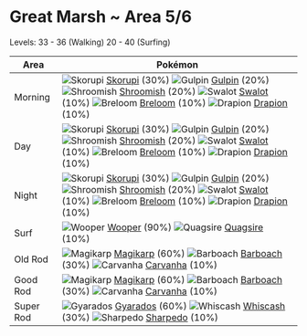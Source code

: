 # Great Marsh ~ Area 5/6
Levels: 33 - 36 (Walking) 20 - 40 (Surfing)

Area       | Pokémon
---        | ---
Morning    | ![][451]  [Skorupi] (30%) ![][316]  [Gulpin] (20%) ![][285]  [Shroomish] (20%)  ![][317]  [Swalot] (10%) ![][286]  [Breloom] (10%) ![][452]  [Drapion] (10%)<br>
Day        | ![][451]  [Skorupi] (30%) ![][316]  [Gulpin] (20%) ![][285]  [Shroomish] (20%)  ![][317]  [Swalot] (10%) ![][286]  [Breloom] (10%) ![][452]  [Drapion] (10%)<br>
Night      | ![][451]  [Skorupi] (30%) ![][316]  [Gulpin] (20%) ![][285]  [Shroomish] (20%)  ![][317]  [Swalot] (10%) ![][286]  [Breloom] (10%) ![][452]  [Drapion] (10%)<br>
Surf       | ![][194]  [Wooper] (90%) ![][195]  [Quagsire] (10%)
Old Rod    | ![][129]  [Magikarp] (60%) ![][339]  [Barboach] (30%) ![][318]  [Carvanha] (10%)
Good Rod   | ![][129]  [Magikarp] (60%) ![][339]  [Barboach] (30%) ![][318]  [Carvanha] (10%)
Super Rod  | ![][130]  [Gyarados] (60%) ![][340]  [Whiscash] (30%) ![][319]  [Sharpedo] (10%)


[129]: https://raw.githubusercontent.com/PokeAPI/sprites/master/sprites/pokemon/129.png "Magikarp"
[130]: https://raw.githubusercontent.com/PokeAPI/sprites/master/sprites/pokemon/130.png "Gyarados"
[194]: https://raw.githubusercontent.com/PokeAPI/sprites/master/sprites/pokemon/194.png "Wooper"
[195]: https://raw.githubusercontent.com/PokeAPI/sprites/master/sprites/pokemon/195.png "Quagsire"
[285]: https://raw.githubusercontent.com/PokeAPI/sprites/master/sprites/pokemon/285.png "Shroomish"
[286]: https://raw.githubusercontent.com/PokeAPI/sprites/master/sprites/pokemon/286.png "Breloom"
[316]: https://raw.githubusercontent.com/PokeAPI/sprites/master/sprites/pokemon/316.png "Gulpin"
[317]: https://raw.githubusercontent.com/PokeAPI/sprites/master/sprites/pokemon/317.png "Swalot"
[318]: https://raw.githubusercontent.com/PokeAPI/sprites/master/sprites/pokemon/318.png "Carvanha"
[319]: https://raw.githubusercontent.com/PokeAPI/sprites/master/sprites/pokemon/319.png "Sharpedo"
[339]: https://raw.githubusercontent.com/PokeAPI/sprites/master/sprites/pokemon/339.png "Barboach"
[340]: https://raw.githubusercontent.com/PokeAPI/sprites/master/sprites/pokemon/340.png "Whiscash"
[451]: https://raw.githubusercontent.com/PokeAPI/sprites/master/sprites/pokemon/451.png "Skorupi"
[452]: https://raw.githubusercontent.com/PokeAPI/sprites/master/sprites/pokemon/452.png "Drapion"
[Magikarp]: /pokemon_changes/129/
[Gyarados]: /pokemon_changes/130/
[Wooper]: /pokemon_changes/194/
[Quagsire]: /pokemon_changes/195/
[Shroomish]: /pokemon_changes/285/
[Breloom]: /pokemon_changes/286/
[Gulpin]: /pokemon_changes/316/
[Swalot]: /pokemon_changes/317/
[Carvanha]: /pokemon_changes/318/
[Sharpedo]: /pokemon_changes/319/
[Barboach]: /pokemon_changes/339/
[Whiscash]: /pokemon_changes/340/
[Skorupi]: /pokemon_changes/451/
[Drapion]: /pokemon_changes/452/
